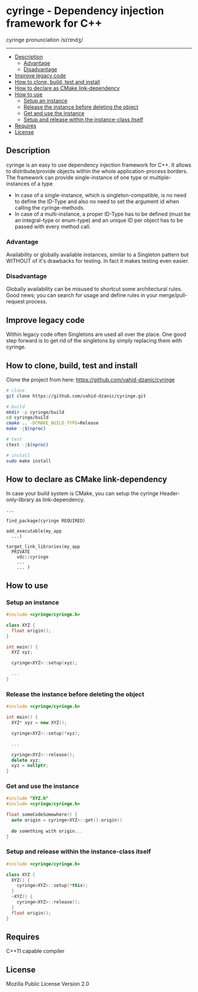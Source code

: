 <b>cyringe - Dependency injection framework for C++</b>
===
cyringe pronunciation /sɪˈrɪndʒ/

---
<!-- TOC depthfrom:2 orderedlist:false updateonsave:true -->

- [Description](#description)
    - [Advantage](#advantage)
    - [Disadvantage](#disadvantage)
- [Improve legacy code](#improve-legacy-code)
- [How to clone, build, test and install](#how-to-clone-build-test-and-install)
- [How to declare as CMake link-dependency](#how-to-declare-as-cmake-link-dependency)
- [How to use](#how-to-use)
    - [Setup an instance](#setup-an-instance)
    - [Release the instance before deleting the object](#release-the-instance-before-deleting-the-object)
    - [Get and use the instance](#get-and-use-the-instance)
    - [Setup and release within the instance-class itself](#setup-and-release-within-the-instance-class-itself)
- [Requires](#requires)
- [License](#license)

<!-- /TOC -->

## Description
cyringe is an easy to use dependency injection framework for C++. It allows to distribute/provide objects within the whole application-process borders.
The framework can provide single-instance of one type or multiple-instances of a type
* In case of a single-instance, which is singleton-compatible, is no need to define the ID-Type and
  also no need to set the argument id when calling the cyringe-methods.
* In case of a multi-instance, a proper ID-Type has to be defined (must be an integral-type or enum-type)
  and an unique ID per object has to be passed with every method call.

### Advantage
Availability or globally available instances, similar to a Singleton pattern but WITHOUT of it's drawbacks for testing. In fact it makes testing even easier.

### Disadvantage
Globally availability can be misused to shortcut some architectural rules. Good news; you can search for usage and define rules in your merge/pull-request process.

## Improve legacy code
Within legacy code often Singletons are used all over the place. One good step forward is to get rid of the singletons by simply replacing them with cyringe.

## How to clone, build, test and install
Clone the project from here: https://github.com/vahid-dzanic/cyringe

```bash
# clone
git clone https://github.com/vahid-dzanic/cyringe.git

# build
mkdir -p cyringe/build
cd cyringe/build
cmake .. -DCMAKE_BUILD_TYPE=Release
make -j$(nproc)

# test
ctest -j$(nproc)

# install
sudo make install
```

## How to declare as CMake link-dependency
In case your build system is CMake, you can setup the cyringe Header-only-library as link-dependency.

```
...

find_package(cyringe REQUIRED)

add_executable(my_app
  ...)

target_link_libraries(my_app
  PRIVATE
    vdc::cyringe
    ...
    ... )
```

## How to use
### Setup an instance
```cpp
#include <cyringe/cyringe.h>

class XYZ {
  float origin();
}

int main() {
  XYZ xyz;

  cyringe<XYZ>::setup(xyz);

  ...
}
```

### Release the instance before deleting the object
```cpp
#include <cyringe/cyringe.h>

int main() {
  XYZ* xyz = new XYZ();

  cyringe<XYZ>::setup(*xyz);

  ...

  cyringe<XYZ>::release();
  delete xyz;
  xyz = nullptr;
}
```

### Get and use the instance
```cpp
#include "XYZ.h"
#include <cyringe/cyringe.h>

float someCodeSomewhere() {
  auto origin = cyringe<XYZ>::get().origin()
  
  do something with origin...
}
```

### Setup and release within the instance-class itself
```cpp
#include <cyringe/cyringe.h>

class XYZ {
  XYZ() {
    cyringe<XYZ>::setup(*this);
  }
  ~XYZ() {
    cyringe<XYZ>::release();
  }
  float origin();
}  
```

## Requires
C++11 capable compiler

## License
Mozilla Public License Version 2.0
